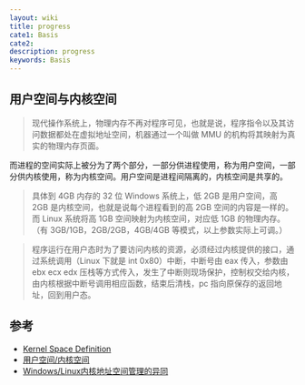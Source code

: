 ```yaml
---
layout: wiki
title: progress
cate1: Basis
cate2:
description: progress
keywords: Basis
---
```


## 用户空间与内核空间

> 现代操作系统上，物理内存不再对程序可见，也就是说，程序指令以及其访问数据都处在虚拟地址空间，机器通过一个叫做 MMU 的机构将其映射为真实的物理内存页面。

而进程的空间实际上被分为了两个部分，一部分供进程使用，称为用户空间，一部分供内核使用，称为内核空间。用户空间是进程间隔离的，内核空间是共享的。

> 具体到 4GB 内存的 32 位 Windows 系统上，低 2GB 是用户空间，高 2GB 是内核空间，也就是说每个进程看到的高 2GB 空间的内容是一样的。而 Linux 系统将高 1GB 空间映射为内核空间，对应低 1GB 的物理内存。（有 3GB/1GB，2GB/2GB，4GB/4GB 等模式，以上参数实际上可调。）

> 程序运行在用户态时为了要访问内核的资源，必须经过内核提供的接口，通过系统调用（Linux 下就是 int 0x80）中断，中断号由 eax 传入，参数由 ebx ecx edx 压栈等方式传入，发生了中断则现场保护，控制权交给内核，由内核根据中断号调用相应函数，结束后清栈，pc 指向原保存的返回地址，回到用户态。

## 参考

* [Kernel Space Definition](http://www.linfo.org/kernel_space.html)
* [用户空间/内核空间](http://bbs.csdn.net/topics/330137042)
* [Windows/Linux内核地址空间管理的异同](http://blog.csdn.net/dog250/article/details/16356141)
